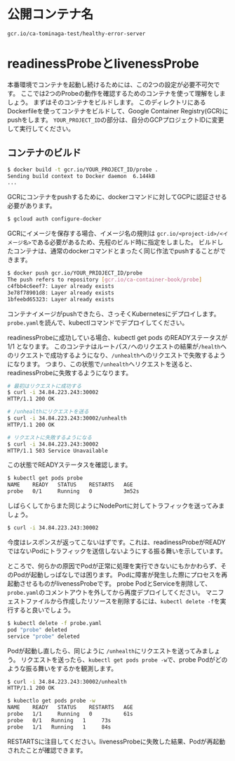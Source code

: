 # 公開コンテナ名
`gcr.io/ca-tominaga-test/healthy-error-server`

# readinessProbeとlivenessProbe

本番環境でコンテナを起動し続けるためには、この2つの設定が必要不可欠です。
ここでは2つのProbeの動作を確認するためのコンテナを使って理解をしましょう。
まずはそのコンテナをビルドします。
このディレクトリにあるDockerfileを使ってコンテナをビルドして、Google Container Registry(GCR)にpushをします。
`YOUR_PROJECT_ID`の部分は、自分のGCPプロジェクトIDに変更して実行してください。

## コンテナのビルド

```sh
$ docker build -t gcr.io/YOUR_PROJECT_ID/probe .
Sending build context to Docker daemon  6.144kB
...
```

GCRにコンテナをpushするために、dockerコマンドに対してGCPに認証させる必要があります。

```sh
$ gcloud auth configure-docker
```

GCRにイメージを保存する場合、イメージ名の規則は `gcr.io/<project-id>/<イメージ名>`である必要があるため、先程のビルド時に指定をしました。
ビルドしたコンテナは、通常のdockerコマンドとまったく同じ作法でpushすることができます。

```sh
$ docker push gcr.io/YOUR_PRIOJECT_ID/probe
The push refers to repository [gcr.io/ca-container-book/probe]
c4fbb4c6eef7: Layer already exists
3e78f78901d8: Layer already exists
1bfeebd65323: Layer already exists
```

コンテナイメージがpushできたら、さっそくKubernetesにデプロイします。
`probe.yaml`を読んで、kubectlコマンドでデプロイしてください。

readinessProbeに成功している場合、kubectl get pods のREADYステータスが 1/1 となります。
このコンテナはルートパス`/`へのリクエストの結果が`/health`へのリクエストで成功するようになり、`/unhealth`へのリクエストで失敗するようになります。
つまり、この状態で`/unhealth`へリクエストを送ると、readinessProbeに失敗するようになります。

```sh
# 最初はリクエストに成功する
$ curl -i 34.84.223.243:30002
HTTP/1.1 200 OK

# /unhealthにリクエストを送る
$ curl -i 34.84.223.243:30002/unhealth
HTTP/1.1 200 OK

# リクエストに失敗するようになる
$ curl -i 34.84.223.243:30002
HTTP/1.1 503 Service Unavailable
```

この状態でREADYステータスを確認します。

```sh
$ kubectl get pods probe
NAME    READY   STATUS    RESTARTS   AGE
probe   0/1     Running   0          3m52s
```

しばらくしてからまた同じようにNodePortに対してトラフィックを送ってみましょう。

```sh
$ curl -i 34.84.223.243:30002
```

今度はレスポンスが返ってこないはずです。これは、readinessProbeがREADYではないPodにトラフィックを送信しないようにする振る舞いを示しています。

ところで、何らかの原因でPodが正常に処理を実行できないにもかかわらず、そのPodが起動しっぱなしでは困ります。
Podに障害が発生した際にプロセスを再起動させるものがlivenessProbeです。
probe PodとServiceを削除して、`probe.yaml`のコメントアウトを外してから再度デプロイしてください。
マニフェストファイルから作成したリソースを削除するには、`kubectl delete -f`を実行すると良いでしょう。

```sh
$ kubectl delete -f probe.yaml
pod "probe" deleted
service "probe" deleted
```

Podが起動し直したら、同じように `/unhealth`にリクエストを送ってみましょう。
リクエストを送ったら、`kubectl get pods probe -w`で、probe Podがどのような振る舞いをするかを観測します。

```sh
$ curl -i 34.84.223.243:30002/unhealth
HTTP/1.1 200 OK

$ kubectlo get pods probe -w
NAME    READY   STATUS    RESTARTS   AGE
probe   1/1     Running   0          61s
probe   0/1   Running   1     73s
probe   1/1   Running   1     84s
```

RESTARTSに注目してください。livenessProbeに失敗した結果、Podが再起動されたことが確認できます。
